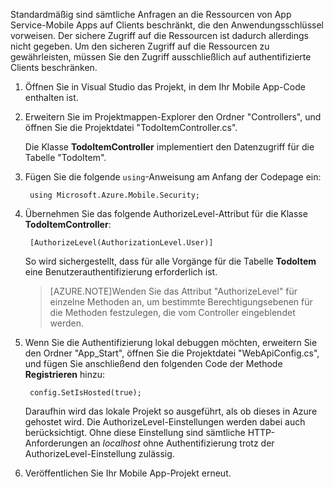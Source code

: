 

Standardmäßig sind sämtliche Anfragen an die Ressourcen von App Service-Mobile Apps auf Clients beschränkt, die den Anwendungsschlüssel vorweisen. Der sichere Zugriff auf die Ressourcen ist dadurch allerdings nicht gegeben. Um den sicheren Zugriff auf die Ressourcen zu gewährleisten, müssen Sie den Zugriff ausschließlich auf authentifizierte Clients beschränken.

1. Öffnen Sie in Visual Studio das Projekt, in dem Ihr Mobile App-Code enthalten ist. 

2. Erweitern Sie im Projektmappen-Explorer den Ordner "Controllers", und öffnen Sie die Projektdatei "TodoItemController.cs".

	Die Klasse **TodoItemController** implementiert den Datenzugriff für die Tabelle "TodoItem".

3. Fügen Sie die folgende `using`-Anweisung am Anfang der Codepage ein:

		using Microsoft.Azure.Mobile.Security;

4. Übernehmen Sie das folgende AuthorizeLevel-Attribut für die Klasse **TodoItemController**:

		[AuthorizeLevel(AuthorizationLevel.User)] 

	So wird sichergestellt, dass für alle Vorgänge für die Tabelle **TodoItem** eine Benutzerauthentifizierung erforderlich ist.

	>[AZURE.NOTE]Wenden Sie das Attribut "AuthorizeLevel" für einzelne Methoden an, um bestimmte Berechtigungsebenen für die Methoden festzulegen, die vom Controller eingeblendet werden.

5. Wenn Sie die Authentifizierung lokal debuggen möchten, erweitern Sie den Ordner "App_Start", öffnen Sie die Projektdatei "WebApiConfig.cs", und fügen Sie anschließend den folgenden Code der Methode **Registrieren** hinzu:

		config.SetIsHosted(true);
	
	Daraufhin wird das lokale Projekt so ausgeführt, als ob dieses in Azure gehostet wird. Die AuthorizeLevel-Einstellungen werden dabei auch berücksichtigt. Ohne diese Einstellung sind sämtliche HTTP-Anforderungen an *localhost* ohne Authentifizierung trotz der AuthorizeLevel-Einstellung zulässig.

6. Veröffentlichen Sie Ihr Mobile App-Projekt erneut.


<!--HONumber=54-->